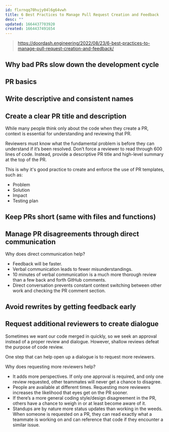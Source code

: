 ```yaml
---
id: flxrnqq70hujy04l6g64vwh
title: 6 Best Practices to Manage Pull Request Creation and Feedback
desc: ""
updated: 1664437703920
created: 1664437491654
---
```


> https://doordash.engineering/2022/08/23/6-best-practices-to-manage-pull-request-creation-and-feedback/

## Why bad PRs slow down the development cycle

## PR basics

## Write descriptive and consistent names

## Create a clear PR title and description

While many people think only about the code when they create a PR, context is essential for understanding and reviewing that PR.

Reviewers must know what the fundamental problem is before they can understand if it’s been resolved. Don’t force a reviewer to read through 600 lines of code. Instead, provide a descriptive PR title and high-level summary at the top of the PR.

This is why it's good practice to create and enforce the use of PR templates, such as:

- Problem
- Solution
- Impact
- Testing plan

## Keep PRs short (same with files and functions)

## Manage PR disagreements through direct communication

Why does direct communication help?

- Feedback will be faster.
- Verbal communication leads to fewer misunderstandings.
- 10 minutes of verbal communication is a much more thorough review than a few back and forth GitHub comments.
- Direct conversation prevents constant context switching between other work and checking the PR comment section.

## Avoid rewrites by getting feedback early

## Request additional reviewers to create dialogue

Sometimes we want our code merged in quickly, so we seek an approval instead of a proper review and dialogue. However, shallow reviews defeat the purpose of code review.

One step that can help open up a dialogue is to request more reviewers.

Why does requesting more reviewers help?

- It adds more perspectives. If only one approval is required, and only one review requested, other teammates will never get a chance to disagree.
- People are available at different times. Requesting more reviewers increases the likelihood that eyes get on the PR sooner.
- If there’s a more general coding style/design disagreement in the PR, others have a chance to weigh in or at least become aware of it.
- Standups are by nature more status updates than working in the weeds. When someone is requested on a PR, they can read exactly what a teammate is working on and can reference that code if they encounter a similar issue.

